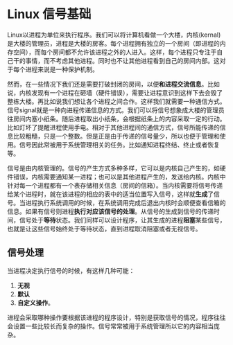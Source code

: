 # Linux 信号基础

Linux以进程为单位来执行程序。我们可以将计算机看做一个大楼，内核(kernal)是大楼的管理员，进程是大楼的房客。每个进程拥有独立的一个房间（即进程的内存空间），而每个房间都不允许该进程之外的人进入。这样，每个进程只专注于自己干的事情，而不考虑其他进程。同时也不让其他进程看到自己的房间内部。这对于每个进程来说是一种保护机制。

然而，在一些情况下我们还是需要打破封闭的房间，以便**和进程交流信息**。比如说，内核发现有一个进程在砸墙（硬件错误），需要让进程意识到这样下去会毁了整栋大楼。再比如说我们想让各个进程之间合作。这样我们就需要一种通信方式。信号signal就是一种向进程传递信息的方式。我们可以将信号想象成大楼的管理员往房间内塞小纸条。随后进程取出小纸条，会根据纸条上的内容采取一定的行动。比如灯坏了提醒进程使用手电。相对于其他进程间的通信方式，信号所能传递的信息比较粗糙，只是一个整数。但是正是由于传递的信号量少，所以也便于管理和使用。信号因此常被用于系统管理相关的任务。比如通知进程终结、终止或者恢复等。

信号是由内核管理的。信号的产生方式多种多样，它可以是内核自己产生的，如硬件错误，内核需要通知某一进程；也可以是其他进程产生的，发送给内核。内核中针对每一个进程都有一个表存储相关信息（房间的信箱）。当内核需要将信号传递给某个进程时，就在该进程的相应的表中的适当位置写入信号，这样就**生成**了信号。当进程执行系统调用的时候，在系统调用完成后退出内核时会顺便查看信箱的信息。如果有信号则进程**执行对应该信号的处理**。从信号的生成到信号的传递时间，信号处于**等待**状态。我们同样可以设计程序，让其生成的进程**阻塞**某些信号，也就是让这些信号始终处于等待状态，直到进程取消阻塞或者无视信号。

## 信号处理

当进程决定执行信号的时候，有这样几种可能：

1. **无视**
2. **默认**
3. **自定义操作**。

进程会采取哪种操作要根据该进程的程序设计，特别是获取信号的情况，程序往往会设置一些比较长而复杂的操作。信号常常被用于系统管理所以它的内容相当庞杂。
